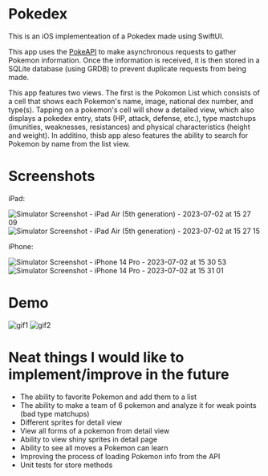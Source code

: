 # Pokedex

This is an iOS implementeation of a Pokedex made using SwiftUI.

This app uses the [PokeAPI](https://pokeapi.co/) to make asynchronous requests to gather Pokemon information. Once the information is received, it is then stored in a SQLite database (using GRDB) to prevent duplicate requests from being made.

This app features two views. The first is the Pokomon List which consists of a cell that shows each Pokemon's name, image, national dex number, and type(s). Tapping on a pokemon's cell will show a detailed view, which also displays a pokedex entry, stats (HP, attack, defense, etc.), type mastchups (imunities, weaknesses, resistances) and physical characteristics (height and weight). In additino, thisb app aleso features the ability to search for Pokemon by name from the list view.

# Screenshots

iPad:

![Simulator Screenshot - iPad Air (5th generation) - 2023-07-02 at 15 27 09](https://github.com/joshua-ragusin/Pokedex/assets/130528752/f1e8ace4-7ad5-4ef5-a469-8af72297a3a3)
![Simulator Screenshot - iPad Air (5th generation) - 2023-07-02 at 15 27 15](https://github.com/joshua-ragusin/Pokedex/assets/130528752/b59164d4-8e5a-4ca0-9ce2-d28b2a621517)



iPhone:

![Simulator Screenshot - iPhone 14 Pro - 2023-07-02 at 15 30 53](https://github.com/joshua-ragusin/Pokedex/assets/130528752/3387e7f1-69ec-4e57-ab51-b8ad5a936eb7)
![Simulator Screenshot - iPhone 14 Pro - 2023-07-02 at 15 31 01](https://github.com/joshua-ragusin/Pokedex/assets/130528752/db9e0fac-e449-4ecc-9cef-82369e928fde)



# Demo

![gif1](https://github.com/joshua-ragusin/Pokedex/assets/130528752/8b435b22-ccbb-48b0-94c2-c42ef21929e8)
![gif2](https://github.com/joshua-ragusin/Pokedex/assets/130528752/6591ce36-1719-4b46-9958-a1dfce2819fb)

# Neat things I would like to implement/improve in the future

* The ability to favorite Pokemon and add them to a list
* The ability to make a team of 6 pokemon and analyze it for weak points (bad type matchups)
* Different sprites for detail view
* View all forms of a pokemon from detail view
* Ability to view shiny sprites in detail page
* Ability to see all moves a Pokemon can learn
* Improving the process of loading Pokemon info from the API
* Unit tests for store methods
